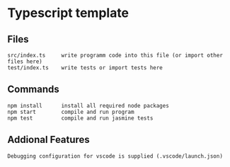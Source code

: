 # Typescript template

## Files

```
src/index.ts     write programm code into this file (or import other files here)
test/index.ts    write tests or import tests here
```

## Commands

```
npm install      install all required node packages
npm start        compile and run program
npm test         compile and run jasmine tests
```

## Addional Features

```
Debugging configuration for vscode is supplied (.vscode/launch.json)
```

